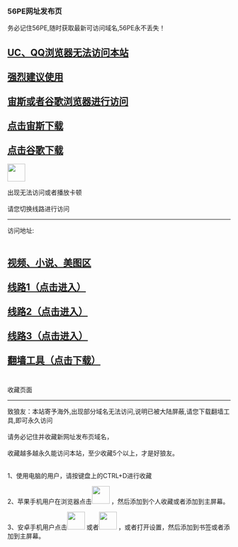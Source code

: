 <div class="red"><h3>56PE网址发布页</h3></div>
<div>务必记住56PE,随时获取最新可访问域名,56PE永不丢失！</div>
<div>
<h2>
<a href="https://goodzeus.com" target="_blank">UC、QQ浏览器无法访问本站<br /><br />强烈建议使用<br /><br />宙斯或者谷歌浏览器进行访问
<br />
<br />
点击宙斯下载</a>
<br /><br />
<a href="https://www.google.cn/chrome/">点击谷歌下载</a>
</h2>
	<img src="/images/spacer.gif" alt="" width="40" height="40" /> 
</div>


<div class="bookmark"><p>出现无法访问或者播放卡顿<br /><br />请您切换线路进行访问</p>

<hr /></div>

<div></div>

<div><p>访问地址: <br /><br />
<h2>
	<a href="give/4.html" target="_blank">视频、小说、美图区</a><br /><br />
	<a href="give/1.html" target="_blank">线路1（点击进入）</a><br /><br /> 
	<a href="give/2.html" target="_blank">线路2（点击进入）</a><br /><br /> 
	<a href="give/3.html" target="_blank">线路3（点击进入）</a><br /><br /> 
	<a href="https://www.speedin.in" target="_blank">翻墙工具（点击下载）</a><br /><br /> 

</h2>

 <div class="bookmark"><p>收藏页面</p><hr /></div>
致狼友：本站寄予海外,出现部分域名无法访问,说明已被大陆屏蔽,请您下载翻墙工具,即可永久访问<br /><br /> 请务必记住并收藏新网址发布页域名，<br /><br /> 
收藏越多越永久能访问本站，至少收藏5个以上，才是好狼友。<br /> <br /> 

1、使用电脑的用户，请按键盘上的CTRL+D进行收藏  <br /> 

2、苹果手机用户在浏览器点击<img src="images/ios_share.png" alt="" width="40" height="40" />  ，然后添加到个人收藏或者添加到主屏幕。 <br /> 

3、安卓手机用户点击<img src="images/android_share.png" alt="" width="40" height="40" /> 或者<img src="images/001.png" alt="" width="40" height="40" /> ，或者打开设置，然后添加到书签或者添加到主屏幕。 <br /> 
<br /> 
